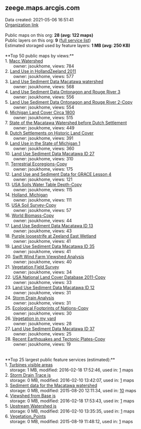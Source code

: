 <h2>zeege.maps.arcgis.com</h2> Data created: 2021-05-06 16:51:41 <br /><a target='new' href='https://zeege.maps.arcgis.com'>Organization link</a><br /><br />Public maps on this org: <b>28 (avg: 122 maps)</b><br />Public layers on this org: <b>9 </b>(<a target='new' href='https://services.arcgis.com/0FNv1sSmZ5iFaOeU/ArcGIS/rest/services'>full service list</a>)<br />Estimated storaged used by feature layers: <b>1 MB (avg: 250 KB)</b><br /><br />**Top 50 public maps by views:**<br />  1. <a target='new' href='https://www.arcgis.com/home/item.html?id=84df264c6d68421fa3f1dbcd5b948f84'>Macc Watershed</a> <br />  &nbsp;&nbsp;&nbsp;&nbsp; &nbsp;&nbsp;owner: jsoukhome, views: 784<br />  2. <a target='new' href='https://www.arcgis.com/home/item.html?id=fede89dabefd4ba9b3424454861a2c7f'>Land Use in HollandZeeland 2011</a> <br />  &nbsp;&nbsp;&nbsp;&nbsp; &nbsp;&nbsp;owner: jsoukhome, views: 577<br />  3. <a target='new' href='https://www.arcgis.com/home/item.html?id=083974461df84cad9a4601f5124ce9f7'>Land Use Sediment Data Macatawa watershed</a> <br />  &nbsp;&nbsp;&nbsp;&nbsp; &nbsp;&nbsp;owner: jsoukhome, views: 568<br />  4. <a target='new' href='https://www.arcgis.com/home/item.html?id=9ac86b15ff4e4dae9e125ff3bc348510'>Land Use Sediment Data Ontonagon and Rouge River 3</a> <br />  &nbsp;&nbsp;&nbsp;&nbsp; &nbsp;&nbsp;owner: jsoukhome, views: 556<br />  5. <a target='new' href='https://www.arcgis.com/home/item.html?id=0113e39331ca495e8e08695a0b0ad925'>Land Use Sediment Data Ontonagon and Rouge River 2-Copy</a> <br />  &nbsp;&nbsp;&nbsp;&nbsp; &nbsp;&nbsp;owner: jsoukhome, views: 554<br />  6. <a target='new' href='https://www.arcgis.com/home/item.html?id=a9d185e2ef1240c2aa882013d7248091'>Michigan Land Cover Circa 1800</a> <br />  &nbsp;&nbsp;&nbsp;&nbsp; &nbsp;&nbsp;owner: jsoukhome, views: 515<br />  7. <a target='new' href='https://www.arcgis.com/home/item.html?id=1aebea0cd35c41be92192bf1d27c2dfd'>State of the Macatawa Watershed before Dutch Settlement</a> <br />  &nbsp;&nbsp;&nbsp;&nbsp; &nbsp;&nbsp;owner: jsoukhome, views: 449<br />  8. <a target='new' href='https://www.arcgis.com/home/item.html?id=d9f2a3705eac4cf19e58a9c08f046264'>Dutch Settlements on Historic Land Cover</a> <br />  &nbsp;&nbsp;&nbsp;&nbsp; &nbsp;&nbsp;owner: jsoukhome, views: 391<br />  9. <a target='new' href='https://www.arcgis.com/home/item.html?id=0d7b09f19e6d4337aa5fb2e37404e48a'>Land Use in the State of Michigan 1</a> <br />  &nbsp;&nbsp;&nbsp;&nbsp; &nbsp;&nbsp;owner: jsoukhome, views: 360<br />  10. <a target='new' href='https://www.arcgis.com/home/item.html?id=99d62ca0b1bf4809b88f159adc3f7f53'>Land Use Sediment Data Macatawa ID 27</a> <br />  &nbsp;&nbsp;&nbsp;&nbsp; &nbsp;&nbsp;owner: jsoukhome, views: 310<br />  11. <a target='new' href='https://www.arcgis.com/home/item.html?id=b0167378f0cf4649b10a3cb27e3716b1'>Terrestrial Ecoregions-Copy</a> <br />  &nbsp;&nbsp;&nbsp;&nbsp; &nbsp;&nbsp;owner: jsoukhome, views: 175<br />  12. <a target='new' href='https://www.arcgis.com/home/item.html?id=cbafc9160fd9452cb97031b31e96d490'>Land Use and Sediment Data for GRACE Lesson 4</a> <br />  &nbsp;&nbsp;&nbsp;&nbsp; &nbsp;&nbsp;owner: jsoukhome, views: 121<br />  13. <a target='new' href='https://www.arcgis.com/home/item.html?id=5f3869d86e4c482f82c021d9f54badef'>USA Soils Water Table Depth-Copy</a> <br />  &nbsp;&nbsp;&nbsp;&nbsp; &nbsp;&nbsp;owner: jsoukhome, views: 115<br />  14. <a target='new' href='https://www.arcgis.com/home/item.html?id=bf42a010f4534ab4b12a97be64efce1a'>Holland, Michigan</a> <br />  &nbsp;&nbsp;&nbsp;&nbsp; &nbsp;&nbsp;owner: jsoukhome, views: 111<br />  15. <a target='new' href='https://www.arcgis.com/home/item.html?id=ea2aedcda14b429d8053ddf7f7e29d85'>USA Soil Survey-Copy</a> <br />  &nbsp;&nbsp;&nbsp;&nbsp; &nbsp;&nbsp;owner: jsoukhome, views: 57<br />  16. <a target='new' href='https://www.arcgis.com/home/item.html?id=feff5026d6fe43658b964ac0a7246034'>World Biomass-Copy</a> <br />  &nbsp;&nbsp;&nbsp;&nbsp; &nbsp;&nbsp;owner: jsoukhome, views: 44<br />  17. <a target='new' href='https://www.arcgis.com/home/item.html?id=c7d43e0510ab469a8215f9f6502c03d8'>Land Use Sediment Data Macatawa ID 13</a> <br />  &nbsp;&nbsp;&nbsp;&nbsp; &nbsp;&nbsp;owner: jsoukhome, views: 43<br />  18. <a target='new' href='https://www.arcgis.com/home/item.html?id=01c0a1a137fb4c0bb2f01c79a1abd4d8'>Purple loosestrife at Zeeland East Wetland</a> <br />  &nbsp;&nbsp;&nbsp;&nbsp; &nbsp;&nbsp;owner: jsoukhome, views: 41<br />  19. <a target='new' href='https://www.arcgis.com/home/item.html?id=5c4b830b25c94df99ce0ad6b352f27f1'>Land Use Sediment Data Macatawa ID 35</a> <br />  &nbsp;&nbsp;&nbsp;&nbsp; &nbsp;&nbsp;owner: jsoukhome, views: 41<br />  20. <a target='new' href='https://www.arcgis.com/home/item.html?id=874a5a2a70224f1eb76357a8020ce90f'>Swift Wind Farm Viewshed Analysis</a> <br />  &nbsp;&nbsp;&nbsp;&nbsp; &nbsp;&nbsp;owner: jsoukhome, views: 40<br />  21. <a target='new' href='https://www.arcgis.com/home/item.html?id=8e811ddf69264972850b78e35fc39759'>Vegetation Field Survey</a> <br />  &nbsp;&nbsp;&nbsp;&nbsp; &nbsp;&nbsp;owner: jsoukhome, views: 34<br />  22. <a target='new' href='https://www.arcgis.com/home/item.html?id=084f70df189d49bcbd8f43e62237100b'>USA National Land Cover Database 2011-Copy</a> <br />  &nbsp;&nbsp;&nbsp;&nbsp; &nbsp;&nbsp;owner: jsoukhome, views: 33<br />  23. <a target='new' href='https://www.arcgis.com/home/item.html?id=775c5dc7730449ad95c09dd676782816'>Land Use Sediment Data Macatawa ID 12</a> <br />  &nbsp;&nbsp;&nbsp;&nbsp; &nbsp;&nbsp;owner: jsoukhome, views: 31<br />  24. <a target='new' href='https://www.arcgis.com/home/item.html?id=85c0bfe8a10c4bc5904591e1a60956f9'>Storm Drain Analysis</a> <br />  &nbsp;&nbsp;&nbsp;&nbsp; &nbsp;&nbsp;owner: jsoukhome, views: 31<br />  25. <a target='new' href='https://www.arcgis.com/home/item.html?id=51ce2bd2e70249399aa7bac91cfe247e'>Ecological Footprints of Nations-Copy</a> <br />  &nbsp;&nbsp;&nbsp;&nbsp; &nbsp;&nbsp;owner: jsoukhome, views: 30<br />  26. <a target='new' href='https://www.arcgis.com/home/item.html?id=f7cfe9ab42fc4161846a04cc10591439'>Vegetation in my yard</a> <br />  &nbsp;&nbsp;&nbsp;&nbsp; &nbsp;&nbsp;owner: jsoukhome, views: 28<br />  27. <a target='new' href='https://www.arcgis.com/home/item.html?id=c60d404e8ab745e1a6e4451dcc3d2728'>Land Use Sediment Data Macatawa ID 37</a> <br />  &nbsp;&nbsp;&nbsp;&nbsp; &nbsp;&nbsp;owner: jsoukhome, views: 25<br />  28. <a target='new' href='https://www.arcgis.com/home/item.html?id=61ec18eafc064557b3c82a1cae07c9c7'>Recent Earthquakes and Tectonic Plates-Copy</a> <br />  &nbsp;&nbsp;&nbsp;&nbsp; &nbsp;&nbsp;owner: jsoukhome, views: 19<br /><br /><br />**Top 25 largest public feature services (estimated):**<br /> 1. <a target='new' href='https://www.arcgis.com/home/item.html?id=5978c9adac99482ea12f85dcd47f07a0'>Turbines visible areas</a><br /> &nbsp;&nbsp;&nbsp;&nbsp;storage: 1 MB, modified: 2016-02-18 17:52:46,  used in: <a target='new' href='https://ed-ind-tb.s3-us-west-1.amazonaws.com/ADI/5978c9adac99482ea12f85dcd47f07a0.html'> 1</a> maps<br /> 2. <a target='new' href='https://www.arcgis.com/home/item.html?id=2f4eddaff0c1461bbf5b185678671cb4'>Storm Drain Trace js</a><br /> &nbsp;&nbsp;&nbsp;&nbsp;storage: 0 MB, modified: 2016-02-10 13:42:07,  used in: <a target='new' href='https://ed-ind-tb.s3-us-west-1.amazonaws.com/ADI/2f4eddaff0c1461bbf5b185678671cb4.html'> 1</a> maps<br /> 3. <a target='new' href='https://www.arcgis.com/home/item.html?id=571a379038394bf29e77a965098d0573'>Sediment data for the Macatawa watershed</a><br /> &nbsp;&nbsp;&nbsp;&nbsp;storage: 0 MB, modified: 2015-08-20 12:11:34,  used in: <a target='new' href='https://ed-ind-tb.s3-us-west-1.amazonaws.com/ADI/571a379038394bf29e77a965098d0573.html'> 10</a> maps<br /> 4. <a target='new' href='https://www.arcgis.com/home/item.html?id=2b7329ae59904ca18afbad8bc4403b3a'>Viewshed from Base js</a><br /> &nbsp;&nbsp;&nbsp;&nbsp;storage: 0 MB, modified: 2016-02-18 17:53:43,  used in: <a target='new' href='https://ed-ind-tb.s3-us-west-1.amazonaws.com/ADI/2b7329ae59904ca18afbad8bc4403b3a.html'> 1</a> maps<br /> 5. <a target='new' href='https://www.arcgis.com/home/item.html?id=4551e3df29fd4b1680a95f0f70c1da8b'>Upstream Watershed js</a><br /> &nbsp;&nbsp;&nbsp;&nbsp;storage: 0 MB, modified: 2016-02-10 13:35:35,  used in: <a target='new' href='https://ed-ind-tb.s3-us-west-1.amazonaws.com/ADI/4551e3df29fd4b1680a95f0f70c1da8b.html'> 1</a> maps<br /> 6. <a target='new' href='https://www.arcgis.com/home/item.html?id=a92db445adae4bc3aea4d3cc2d29504d'>Vegetation_Points</a><br /> &nbsp;&nbsp;&nbsp;&nbsp;storage: 0 MB, modified: 2015-08-19 11:48:12,  used in: <a target='new' href='https://ed-ind-tb.s3-us-west-1.amazonaws.com/ADI/a92db445adae4bc3aea4d3cc2d29504d.html'> 1</a> maps<br />